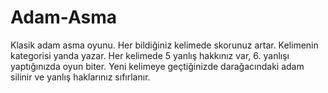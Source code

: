 # Adam-Asma
Klasik adam asma oyunu.
Her bildiğiniz kelimede skorunuz artar.
Kelimenin kategorisi yanda yazar.
Her kelimede 5 yanlış hakkınız var, 6. yanlışı yaptığınızda oyun biter.
Yeni kelimeye geçtiğinizde darağacındaki adam silinir ve yanlış haklarınız sıfırlanır.
